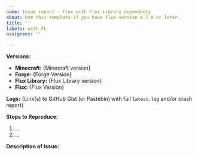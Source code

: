 ```yaml
---
name: Issue report - Flux with Flux Library dependency
about: Use this template if you have Flux version 4.7.0 or later.
title: ''
labels: with FL
assignees: ''

---
```


<!-- Remove brackets while writing an issue -->
<!-- Thank you for reporting! -->

**Versions:**
- **Minecraft:** {Minecraft version}
- **Forge:** {Forge Version}
- **Flux Library:** {Flux Library version}
- **Flux:** {Flux Version}

**Logs:** {Link(s) to GitHub Gist (or Pastebin) with full `latest.log` and/or crash report}

**Steps to Reproduce:**
 1. ...
 2. ...

**Description of issue:**
